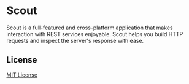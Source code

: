# Scout

Scout is a full-featured and cross-platform application that makes interaction with REST services enjoyable. Scout helps you build HTTP requests and inspect the server's response with ease.

## License

[MIT License](https://github.com/nikoblag/scout/blob/master/LICENSE)
